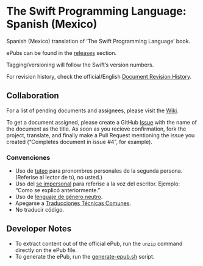 # The Swift Programming Language: Spanish (Mexico)

Spanish (Mexico) translation of ‘The Swift Programming Language’ book.

ePubs can be found in the [releases](https://github.com/Cananito/the-swift-programming-language-spanish-mx/releases) section.

Tagging/versioning will follow the Swift’s version numbers.

For revision history, check the official/English [Document Revision History](https://developer.apple.com/library/ios/documentation/Swift/Conceptual/Swift_Programming_Language/RevisionHistory.html#//apple_ref/doc/uid/TP40014097-CH40-ID459).

## Collaboration

For a list of pending documents and assignees, please visit the [Wiki](https://github.com/Cananito/the-swift-programming-language-spanish-mx/wiki/Task-Collaboration).

To get a document assigned, please create a GitHub [Issue](https://github.com/Cananito/the-swift-programming-language-spanish-mx/issues) with the name of the document as the title. As soon as you recieve confirmation, fork the project, translate, and finally make a Pull Request mentioning the issue you created (“Completes document in issue #4”, for example).

### Convenciones

* Uso de [tuteo](https://es.wikipedia.org/wiki/Tuteo) para pronombres personales de la segunda persona. (Referise al lector de tú, no usted.)
* Uso del [se impersonal](https://es.wikipedia.org/wiki/Tipolog%C3%ADa_de_las_oraciones_con_%27%27se%27%27_en_espa%C3%B1ol#Se_impersonal) para referise a la voz del escritor. Ejemplo: “Como se explicó anteriormente.”
* Uso de [lenguaje de género neutro](http://www.ciidet.edu.mx/ciidet/documentos/meg/MANUAL_USONOSEXISTA.pdf).
* Apegarse a [Traducciones Técnicas Comunes](https://github.com/Cananito/the-swift-programming-language-spanish-mx/wiki/Traducciones-T%C3%A9cnicas-Comunes).
* No traducir código.

## Developer Notes

* To extract content out of the official ePub, run the `unzip` command directly on the ePub file.
* To generate the ePub, run the [generate-epub.sh](scripts/generate-epub.sh) script.
